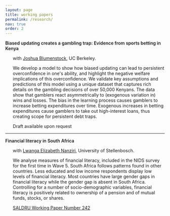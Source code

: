 ```yaml
---
layout: page
title: working papers
permalink: /research/
nav: true
order: 2
---
```


<style type="text/css" media="screen">
ul {
  list-style-type: none;
}
li {
  margin-top: .1rem;
}
b, strong { font-weight: 600; }
</style>



**Biased updating creates a gambling trap: Evidence from sports betting in Kenya**
  - with [Joshua Blumenstock](http://www.jblumenstock.com/), UC Berkeley.

  - We develop a model to show how biased updating can lead to persistent overconfidence in one's ability, and highlight the negative welfare implications of this overconfidence. We validate key assumptions and predictions of this model using a unique dataset that captures rich details on the gambling decisions of over 50,000 Kenyans. The data show that gamblers react asymmetrically to (exogenous variation in) wins and losses. The bias in the learning process causes gamblers to increase betting expenditures over time. Exogenous increases in betting expenditures cause gamblers to take out high-interest loans, thus creating scope for persistent debt traps.

  - <i class="far fa-file-pdf"></i> Draft available upon request

---

**Financial literacy in South Africa**
  - with [Lwanga Elizabeth Nanziri](https://sites.google.com/view/elnanziri), University of Stellenbosch.


  - We analyse measures of financial literacy,  included  in  the  NIDS  survey for the first time in Wave 5. South  Africa  follows  patterns  found  in  other  countries. Less educated and low  income  respondents  display low levels of financial literacy. Most countries have large gender gaps in financial literacy while the  gender  gap  is  absent in  South  Africa.  Controlling  for  a  number  of  socio-demographic  variables,  financial literacy is positively related to ownership of a pension and of mutual funds, stocks, or shares.

  - <i class="far fa-file-pdf"></i>  [SALDRU Working Paper Number 242](http://www.opensaldru.uct.ac.za/bitstream/handle/11090/957/2019_242_Saldruwp.pdf)
